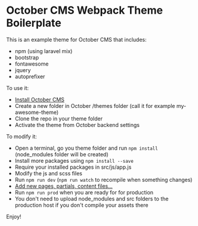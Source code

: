 October CMS Webpack Theme Boilerplate
==========

This is an example theme for October CMS that includes:

- npm (using laravel mix)
- bootstrap
- fontawesome
- jquery
- autoprefixer

To use it:

- [Install October CMS](https://octobercms.com/docs/setup/installation)
- Create a new folder in October /themes folder (call it for example my-awesome-theme)
- Clone the repo in your theme folder
- Activate the theme from October backend settings

To modify it:
- Open a terminal, go you theme folder and run `npm install` (node_modules folder will be created)
- Install more packages using `npm install --save`
- Require your installed packages in src/js/app.js
- Modify the js and scss files
- Run `npm run dev` (`npm run watch` to recompile when something changes)
- [Add new pages, partials, content files...](https://octobercms.com/docs/cms/themes)
- Run `npm run prod` when you are ready for for production
- You don't need to upload node_modules and src folders to the production host if you don't compile your assets there

Enjoy!